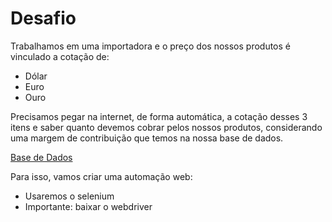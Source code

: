 # Desafio

Trabalhamos em uma importadora e o preço dos nossos produtos é vinculado a cotação de:

- Dólar
- Euro
- Ouro

Precisamos pegar na internet, de forma automática, a cotação desses 3 itens e saber quanto devemos cobrar pelos nossos produtos, considerando uma margem de contribuição que temos na nossa base de dados.

[Base de Dados](https://drive.google.com/drive/folders/1KmAdo593nD8J9QBaZxPOG1yxHZua4Rtv?usp=sharing)

Para isso, vamos criar uma automação web:

- Usaremos o selenium
- Importante: baixar o webdriver
